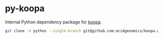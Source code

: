 # py-koopa

Internal Python dependency package for [koopa](https://koopa.acidgenomics.com/).

```sh
git clone -b python --single-branch git@github.com:acidgenomics/koopa.git py-koopa
```

